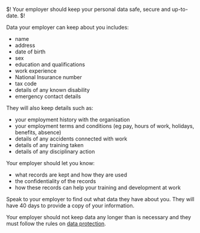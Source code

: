 $! Your employer should keep your personal data safe, secure and up-to-date. $!

Data your employer can keep about you includes:

- name
- address
- date of birth
- sex
- education and qualifications
- work experience
- National Insurance number
- tax code
- details of any known disability
- emergency contact details

They will also keep details such as:

- your employment history with the organisation
- your employment terms and conditions (eg pay, hours of work, holidays, benefits, absence)
- details of any accidents connected with work
- details of any training taken
- details of any disciplinary action

Your employer should let you know:

- what records are kept and how they are used
- the confidentiality of the records
- how these records can help your training and development at work

Speak to your employer to find out what data they have about you. They will have 40 days to provide a copy of your information.

Your employer should not keep data any longer than is necessary and they must follow the rules on [data protection](/data-protection "data protection").
